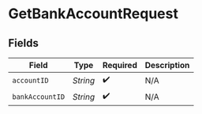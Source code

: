 # GetBankAccountRequest


## Fields

| Field              | Type               | Required           | Description        |
| ------------------ | ------------------ | ------------------ | ------------------ |
| `accountID`        | *String*           | :heavy_check_mark: | N/A                |
| `bankAccountID`    | *String*           | :heavy_check_mark: | N/A                |